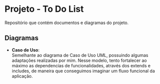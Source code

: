 # Projeto - To Do List
Repositório que contém documentos e diagramas do projeto.

## Diagramas
- **Caso de Uso**:  
  Semelhante ao diagrama de Caso de Uso UML, possuindo algumas adaptações 
  realizadas por mim. Nesse modelo, tento fortalecer ao máximo as dependencias
  de funcionalidades, através dos extends e includes, de maneira que conseguimos imaginar um fluxo funcional da aplicação.